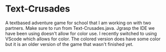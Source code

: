 # Text-Crusades
A textbased adventure game for school that I am working on with two partners.
Make sure to run from Text-Crusades.java. Jgrasp the IDE we have been using doesn't allow for color use. I recently switched to using VScode which allows for color. The colored version does have some color but it is an older version of the game that wasn't finished yet.

